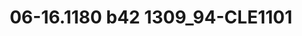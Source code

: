 ---
title: 06-16.1180 b42 1309_94-CLE1101
image: 06-16.1180 b42 1309_94-CLE1101.jpg
brand: outlet-sposo
layout: vestito
---